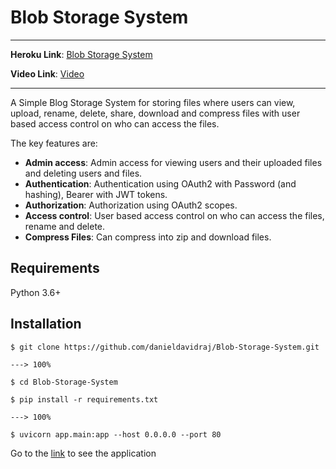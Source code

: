 # Blob Storage System

---

**Heroku Link**: <a href="https://blob-storage-system.herokuapp.com" target="_blank">Blob Storage System</a>

**Video Link**: <a href="https://blob-storage-system.herokuapp.com" target="_blank">Video</a>

---

A Simple Blog Storage System for storing files where users can view, upload, rename, delete, share, download and compress files with user based access control on who can access the files.

The key features are:

* **Admin access**: Admin access for viewing users and their uploaded files and deleting users and files.
* **Authentication**: Authentication using OAuth2 with Password (and hashing), Bearer with JWT tokens.
* **Authorization**: Authorization using OAuth2 scopes.
* **Access control**: User based access control on who can access the files, rename and delete.
* **Compress Files**: Can compress into zip and download files.


## Requirements

Python 3.6+

## Installation

```console
$ git clone https://github.com/danieldavidraj/Blob-Storage-System.git

---> 100%
```
```console
$ cd Blob-Storage-System
```
```console
$ pip install -r requirements.txt

---> 100%
```
```console
$ uvicorn app.main:app --host 0.0.0.0 --port 80
```
Go to the <a href="http://localhost" target="_blank">link</a> to see the application